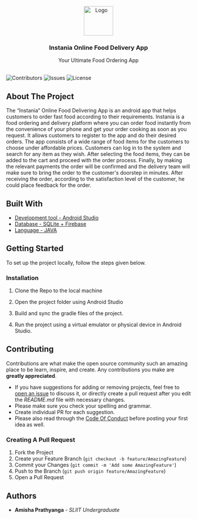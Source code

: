 <br/>
<p align="center">
  <a href="https://github.com/ShaanCoding/ReadME-Generator">
    <img src="https://cdn.dribbble.com/users/1365713/screenshots/5381232/foodiction.png" alt="Logo" width="80" height="80">
  </a>

  <h3 align="center">Instania Online Food Delivery App</h3>

  <p align="center">
    Your Ultimate Food Ordering App
    <br/>
    <br/>
  </p>
</p>

![Contributors](https://img.shields.io/github/contributors/ShaanCoding/ReadME-Generator?color=dark-green) ![Issues](https://img.shields.io/github/issues/ShaanCoding/ReadME-Generator) ![License](https://img.shields.io/github/license/ShaanCoding/ReadME-Generator) 

## About The Project

The “Instania” Online Food Delivering App is an android app that helps customers to order fast food according to their requirements. Instania is a food ordering and delivery platform where you can order food instantly from the convenience of your phone and get your order cooking as soon as you request. It allows customers to register to the app and do their desired orders. The app consists of a wide range of food items for the customers to choose under affordable prices. Customers can log in to the system and search for any item as they wish. After selecting the food items, they can be added to the cart and proceed with the order process. Finally, by making the relevant payments the order will be confirmed and the delivery team will make sure to bring the order to the customer's doorstep in minutes. After receiving the order, according to the satisfaction level of the customer, he could place feedback for the order. 

## Built With





* [Development tool - Android Studio]()
* [Database - SQLite + Firebase]()
* [Language - JAVA]()

## Getting Started

To set up the project locally, follow the steps given below.

### Installation

1. Clone the Repo to the local machine

2. Open the project folder using Android Studio

3. Build and sync the gradle files of the project.

4. Run the project using a virtual emulator or physical device in Android Studio.

## Contributing

Contributions are what make the open source community such an amazing place to be learn, inspire, and create. Any contributions you make are **greatly appreciated**.
* If you have suggestions for adding or removing projects, feel free to [open an issue](https://github.com/ShaanCoding/ReadME-Generator/issues/new) to discuss it, or directly create a pull request after you edit the *README.md* file with necessary changes.
* Please make sure you check your spelling and grammar.
* Create individual PR for each suggestion.
* Please also read through the [Code Of Conduct](https://github.com/ShaanCoding/ReadME-Generator/blob/main/CODE_OF_CONDUCT.md) before posting your first idea as well.

### Creating A Pull Request

1. Fork the Project
2. Create your Feature Branch (`git checkout -b feature/AmazingFeature`)
3. Commit your Changes (`git commit -m 'Add some AmazingFeature'`)
4. Push to the Branch (`git push origin feature/AmazingFeature`)
5. Open a Pull Request

## Authors

* **Amisha Prathyanga** - *SLIIT Undergraduate* 

